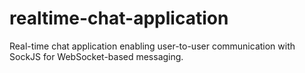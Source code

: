 # realtime-chat-application
Real-time chat application enabling user-to-user communication with SockJS for WebSocket-based messaging.
